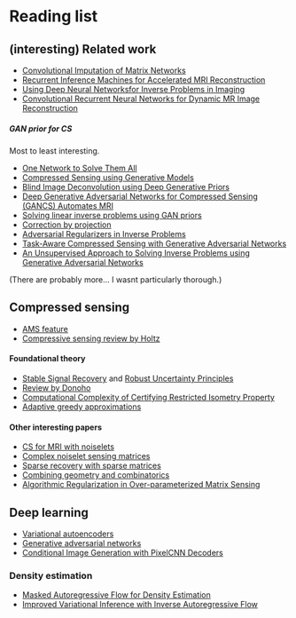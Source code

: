 # Reading list

## (interesting) Related work

* [Convolutional Imputation of Matrix Networks](https://arxiv.org/abs/1606.00925)
* [Recurrent Inference Machines for Accelerated MRI Reconstruction](https://openreview.net/forum?id=rJD6Xgnoz)
* [Using Deep Neural Networksfor Inverse Problems in Imaging](decsai.ugr.es/vip/files/journals/08253590.pdf)
* [Convolutional Recurrent Neural Networks for Dynamic MR Image Reconstruction](https://arxiv.org/abs/1712.01751)

##### GAN prior for CS

Most to least interesting.

* [One Network to Solve Them All](http://openaccess.thecvf.com/content_ICCV_2017/papers/Chang_One_Network_to_ICCV_2017_paper.pdf)
* [Compressed Sensing using Generative Models](https://arxiv.org/abs/1703.03208)
* [Blind Image Deconvolution using Deep Generative Priors](https://arxiv.org/pdf/1802.04073.pdf)
* [Deep Generative Adversarial Networks for Compressed Sensing (GANCS) Automates MRI](https://arxiv.org/abs/1706.00051)
* [Solving linear inverse problems using GAN priors](https://arxiv.org/abs/1802.08406)
* [Correction by projection](https://arxiv.org/abs/1803.04477)
* [Adversarial Regularizers in Inverse Problems](https://arxiv.org/abs/1805.11572)
* [Task-Aware Compressed Sensing with Generative Adversarial Networks](https://arxiv.org/abs/1802.01284)
* [An Unsupervised Approach to Solving Inverse Problems using Generative Adversarial Networks](https://arxiv.org/abs/1805.07281)

(There are probably more... I wasnt particularly thorough.)

## Compressed sensing

* [AMS feature](http://www.ams.org/publicoutreach/math-history/hap7-pixel.pdf)
* [Compressive sensing review by Holtz](https://arxiv.org/abs/0812.3137)

#### Foundational theory

* [Stable Signal Recovery](http://statweb.stanford.edu/~candes/papers/StableRecovery.pdf) and [Robust Uncertainty Principles](http://statweb.stanford.edu/~candes/papers/ExactRecovery.pdf)
* [Review by Donoho](https://statweb.stanford.edu/~donoho/Reports/2004/CompressedSensing091604.pdf)
* [Computational Complexity of Certifying Restricted Isometry Property](http://drops.dagstuhl.de/opus/volltexte/2014/4709/pdf/26.pdf)
* [Adaptive greedy approximations](http://www.geoffdavis.net/papers/adaptive_approximations.pdf)

#### Other interesting papers

* [CS for MRI with noiselets](https://arxiv.org/abs/1407.5536)
* [Complex noiselet sensing matrices](https://arxiv.org/abs/1606.04535)
* [Sparse recovery with sparse matrices](http://people.csail.mit.edu/indyk/report.pdf)
* [Combining geometry and combinatorics](http://people.csail.mit.edu/indyk/rip2expand.pdf)
* [Algorithmic Regularization in Over-parameterized Matrix Sensing](https://arxiv.org/abs/1712.09203)

## Deep learning

* [Variational autoencoders](https://arxiv.org/abs/1312.6114)
* [Generative adversarial networks](https://arxiv.org/abs/1406.2661)
* [Conditional Image Generation with PixelCNN Decoders](https://arxiv.org/abs/1606.05328)

### Density estimation

* [Masked Autoregressive Flow for Density Estimation](https://arxiv.org/abs/1705.07057)
* [Improved Variational Inference with Inverse Autoregressive Flow](https://arxiv.org/abs/1606.04934)
